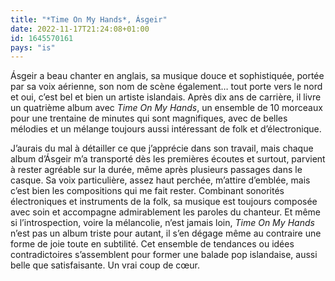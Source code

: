 ```yaml
---
title: "*Time On My Hands*, Ásgeir"
date: 2022-11-17T21:24:08+01:00
id: 1645570161 
pays: "is"
---
```


Ásgeir a beau chanter en anglais, sa musique douce et sophistiquée, portée par sa voix aérienne, son nom de scène également… tout porte vers le nord et oui, c’est bel et bien un artiste islandais. Après dix ans de carrière, il livre un quatrième album avec *Time On My Hands*, un ensemble de 10 morceaux pour une trentaine de minutes qui sont magnifiques, avec de belles mélodies et un mélange toujours aussi intéressant de folk et d’électronique. 

J’aurais du mal à détailler ce que j’apprécie dans son travail, mais chaque album d’Ásgeir m’a transporté dès les premières écoutes et surtout, parvient à rester agréable sur la durée, même après plusieurs passages dans le casque. Sa voix particulière, assez haut perchée, m’attire d’emblée, mais c’est bien les compositions qui me fait rester. Combinant sonorités électroniques et instruments de la folk, sa musique est toujours composée avec soin et accompagne admirablement les paroles du chanteur. Et même si l’introspection, voire la mélancolie, n’est jamais loin, *Time On My Hands* n’est pas un album triste pour autant, il s’en dégage même au contraire une forme de joie toute en subtilité. Cet ensemble de tendances ou idées contradictoires s’assemblent pour former une balade pop islandaise, aussi belle que satisfaisante. Un vrai coup de cœur.  


